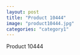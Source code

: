 ```yaml
---
layout: post
title: "Product 10444"
image: "product10444.jpg"
categories: "category1"
---
```

Product 10444
